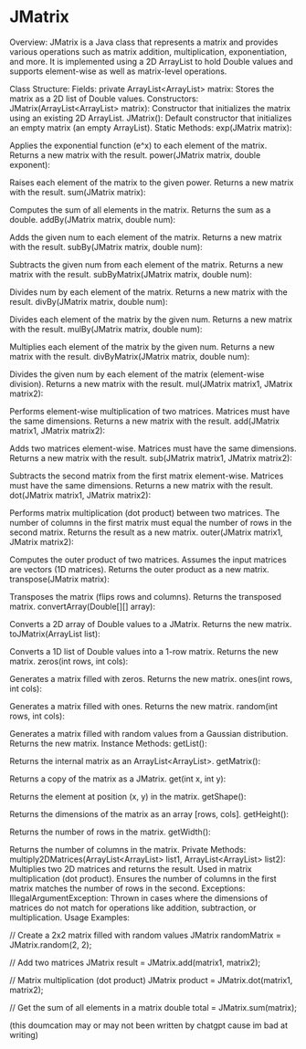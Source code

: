 # JMatrix
Overview:
JMatrix is a Java class that represents a matrix and provides various operations such as matrix addition, multiplication, exponentiation, and more. It is implemented using a 2D ArrayList to hold Double values and supports element-wise as well as matrix-level operations.

Class Structure:
Fields:
private ArrayList<ArrayList<Double>> matrix: Stores the matrix as a 2D list of Double values.
Constructors:
JMatrix(ArrayList<ArrayList<Double>> matrix):
Constructor that initializes the matrix using an existing 2D ArrayList.
JMatrix():
Default constructor that initializes an empty matrix (an empty ArrayList).
Static Methods:
exp(JMatrix matrix):

Applies the exponential function (e^x) to each element of the matrix.
Returns a new matrix with the result.
power(JMatrix matrix, double exponent):

Raises each element of the matrix to the given power.
Returns a new matrix with the result.
sum(JMatrix matrix):

Computes the sum of all elements in the matrix.
Returns the sum as a double.
addBy(JMatrix matrix, double num):

Adds the given num to each element of the matrix.
Returns a new matrix with the result.
subBy(JMatrix matrix, double num):

Subtracts the given num from each element of the matrix.
Returns a new matrix with the result.
subByMatrix(JMatrix matrix, double num):

Divides num by each element of the matrix.
Returns a new matrix with the result.
divBy(JMatrix matrix, double num):

Divides each element of the matrix by the given num.
Returns a new matrix with the result.
mulBy(JMatrix matrix, double num):

Multiplies each element of the matrix by the given num.
Returns a new matrix with the result.
divByMatrix(JMatrix matrix, double num):

Divides the given num by each element of the matrix (element-wise division).
Returns a new matrix with the result.
mul(JMatrix matrix1, JMatrix matrix2):

Performs element-wise multiplication of two matrices.
Matrices must have the same dimensions.
Returns a new matrix with the result.
add(JMatrix matrix1, JMatrix matrix2):

Adds two matrices element-wise.
Matrices must have the same dimensions.
Returns a new matrix with the result.
sub(JMatrix matrix1, JMatrix matrix2):

Subtracts the second matrix from the first matrix element-wise.
Matrices must have the same dimensions.
Returns a new matrix with the result.
dot(JMatrix matrix1, JMatrix matrix2):

Performs matrix multiplication (dot product) between two matrices.
The number of columns in the first matrix must equal the number of rows in the second matrix.
Returns the result as a new matrix.
outer(JMatrix matrix1, JMatrix matrix2):

Computes the outer product of two matrices.
Assumes the input matrices are vectors (1D matrices).
Returns the outer product as a new matrix.
transpose(JMatrix matrix):

Transposes the matrix (flips rows and columns).
Returns the transposed matrix.
convertArray(Double[][] array):

Converts a 2D array of Double values to a JMatrix.
Returns the new matrix.
toJMatrix(ArrayList<Double> list):

Converts a 1D list of Double values into a 1-row matrix.
Returns the new matrix.
zeros(int rows, int cols):

Generates a matrix filled with zeros.
Returns the new matrix.
ones(int rows, int cols):

Generates a matrix filled with ones.
Returns the new matrix.
random(int rows, int cols):

Generates a matrix filled with random values from a Gaussian distribution.
Returns the new matrix.
Instance Methods:
getList():

Returns the internal matrix as an ArrayList<ArrayList<Double>>.
getMatrix():

Returns a copy of the matrix as a JMatrix.
get(int x, int y):

Returns the element at position (x, y) in the matrix.
getShape():

Returns the dimensions of the matrix as an array [rows, cols].
getHeight():

Returns the number of rows in the matrix.
getWidth():

Returns the number of columns in the matrix.
Private Methods:
multiply2DMatrices(ArrayList<ArrayList<Double>> list1, ArrayList<ArrayList<Double>> list2):
Multiplies two 2D matrices and returns the result.
Used in matrix multiplication (dot product).
Ensures the number of columns in the first matrix matches the number of rows in the second.
Exceptions:
IllegalArgumentException:
Thrown in cases where the dimensions of matrices do not match for operations like addition, subtraction, or multiplication.
Usage Examples:

// Create a 2x2 matrix filled with random values
JMatrix randomMatrix = JMatrix.random(2, 2);

// Add two matrices
JMatrix result = JMatrix.add(matrix1, matrix2);

// Matrix multiplication (dot product)
JMatrix product = JMatrix.dot(matrix1, matrix2);

// Get the sum of all elements in a matrix
double total = JMatrix.sum(matrix);

(this doumcation may or may not been written by chatgpt cause im bad at writing)
